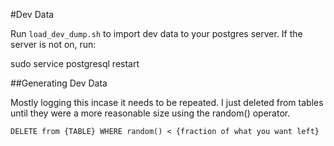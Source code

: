 
#Dev Data

Run `load_dev_dump.sh` to import dev data to your postgres server.
If the server is not on, run:

  sudo service postgresql restart

##Generating Dev Data

Mostly logging this incase it needs to be repeated.
I just deleted from tables until they were a more reasonable size using the random() operator.

    DELETE from {TABLE} WHERE random() < {fraction of what you want left}

